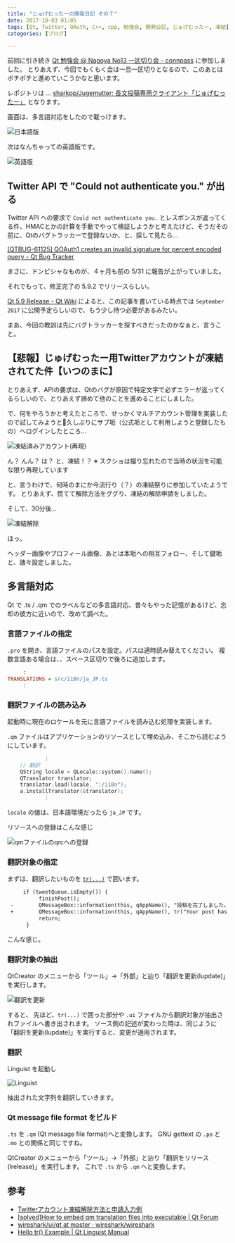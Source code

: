 ```yaml
---
title: "じゅげむったーの開発日記 その７"
date: 2017-10-03 01:05
tags: [Qt, Twitter, OAuth, C++, cpp, 勉強会, 開発日記, じゅげむったー, 凍結]
categories: [ブログ]

---
```


前回に引き続き [Qt 勉強会 @ Nagoya No13 一区切り会 - connpass](https://qt-users.connpass.com/event/67390/) に参加しました。
とりあえず、今回でもくもく会は一旦一区切りとなるので、このあとはボチボチと進めていこうかなと思います。

レポジトリは ... [sharkpp/Jugemutter: 長文投稿専用クライアント「じゅげむったー」](https://github.com/sharkpp/Jugemutter) となります。

画面は、多言語対応をしたので載っけます。

![日本語版](/images/2017_0930_jugemutter_jp.png)

次はなんちゃっての英語版です。

![英語版](/images/2017_0930_jugemutter_en.png)

## Twitter API で "Could not authenticate you." が出る

Twitter API への要求で `Could not authenticate you.` とレスポンスが返ってくる件、HMACとかの計算を手動でやって検証しようかと考えたけど、そうだその前に、Qtのバグトラッカーで登録ないか、と、探して見たら...

[[QTBUG-61125] QOAuth1 creates an invalid signature for percent encoded query - Qt Bug Tracker](https://bugreports.qt.io/browse/QTBUG-61125)

まさに、ドンピシャなものが、４ヶ月も前の 5/31 に報告が上がっていました。

それでもって、修正完了の 5.9.2 でリリースらしい。

[Qt 5.9 Release - Qt Wiki](https://wiki.qt.io/Qt_5.9_Release) によると、この記事を書いている時点では `September 2017` に公開予定らしいので、もう少し待つ必要があるみたい。

まあ、今回の教訓は先にバグトラッカーを探すべきだったのかなぁと、言うこと。

## 【悲報】じゅげむったー用Twitterアカウントが凍結されてた件【いつのまに】

とりあえず、APIの要求は、Qtのバグが原因で特定文字で必ずエラーが返ってくるらしいので、とりあえず諦めて他のことを進めることにしました。

で、何をやろうかと考えたところで、せっかくマルチアカウント管理を実装したので試してみようと久しぶりにサブ垢（公式垢として利用しようと登録したもの）へログインしたところ...

![凍結済みアカウント(再現)](/images/2017_0930_twitter_frozen_acctount.png)

ん？ んん？ は？ と、凍結！？ 
※ スクショは撮り忘れたので当時の状況を可能な限り再現しています

と、言うわけで、何時のまにか今流行り（？）の凍結祭りに参加していたようです。
とりあえず、慌てて解除方法をググり、凍結の解除申請をしました。

そして、30分後...

![凍結解除](/images/2017_0930_twitter_thawed_account.png)

ほっ。

ヘッダー画像やプロフィール画像、あとは本垢への相互フォロー、そして鍵垢と、諸々設定しました。

## 多言語対応

Qt で .ts / .qm でのラベルなどの多言語対応、昔々もやった記憶があるけど、忘却の彼方に近いので、改めて調べた。

### 言語ファイルの指定

 `.pro` を開き、言語ファイルのパスを設定。パスは適時読み替えてください。
 複数言語ある場合は、、スペース区切りで後ろに追加します。

```ini
     :
TRANSLATIONS = src/i18n/ja_JP.ts
     :
```

### 翻訳ファイルの読み込み

起動時に現在のロケールを元に言語ファイルを読み込む処理を実装します。

`.qm` ファイルはアプリケーションのリソースとして埋め込み、そこから読むようにしています。

```cpp
            :
    // 翻訳
    QString locale = QLocale::system().name();
    QTranslator translator;
    translator.load(locale, ":/i18n");
    a.installTranslator(&translator);
            :
```

`locale` の値は、日本語環境だったら `ja_JP` です。

リソースへの登録はこんな感じ

![qmファイルのqrcへの登録](/images/2017_0930_qm_in_qrc.png)

### 翻訳対象の指定

まずは、翻訳したいものを [`tr(...)`](http://doc.qt.io/qt-5/qobject.html#tr) で囲います。

```diff
     if (tweetQueue.isEmpty()) {
          finishPost();
 -        QMessageBox::information(this, qAppName(), "投稿を完了しました。");
 +        QMessageBox::information(this, qAppName(), tr("Your post has been completed."));
          return;
      }
```

こんな感じ。

### 翻訳対象の抽出

QtCreator のメニューから「ツール」→「外部」と辿り「翻訳を更新(lupdate)」を実行します。

![翻訳を更新](/images/2017_0930_qtcreator_extrnal_tools_linguist.png)

すると、 先ほど、`tr(...)` で囲った部分や `.ui` ファイルから翻訳対象が抽出されファイルへ書き出されます。
ソース側の記述が変わった時は、同じように「翻訳を更新(lupdate)」を実行すると、変更が適用されます。

### 翻訳

Linguist を起動し

![Linguist](/images/2017_0930_linguist.png)

抽出された文字列を翻訳していきます。

### Qt message file format をビルド

`.ts` を `.qm` (Qt message file format)へと変換します。
GNU gettext の `.po` と `.mo` との関係と同じですね。

QtCreator のメニューから「ツール」→「外部」と辿り「翻訳をリリース(lrelease)」を実行します。
これで `.ts` から `.qm` へと変換します。

## 参考

* [Twitterアカウント凍結解除方法と申請入力例](https://kazuto-yoshida.com/twitter-unfreeze-application.html)
* [[solved]How to embed qm translation files into executable | Qt Forum](https://forum.qt.io/topic/57863/solved-how-to-embed-qm-translation-files-into-executable)
* [wireshark/ui/qt at master · wireshark/wireshark](https://github.com/wireshark/wireshark/tree/master/ui/qt)
* [Hello tr() Example | Qt Linguist Manual](http://doc.qt.io/qt-5/qtlinguist-hellotr-example.html)
